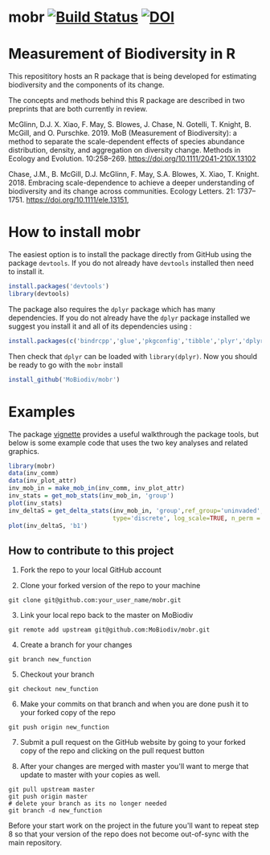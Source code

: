 mobr [![Build Status](https://travis-ci.org/MoBiodiv/mobr.png)](https://travis-ci.org/MoBiodiv/mobr) [![DOI](https://zenodo.org/badge/36759899.svg)](https://zenodo.org/badge/latestdoi/36759899)
============

# Measurement of Biodiversity in R 

This reposititory hosts an R package that is being developed for 
estimating biodiversity and the components of its change.

The concepts and methods behind this R package are described in two preprints that are both currently in review. 

McGlinn, D.J. X. Xiao, F. May, S. Blowes, J. Chase, N. Gotelli, T. Knight, B. McGill, and O. Purschke. 2019. MoB (Measurement of Biodiversity): a method to separate the scale-dependent effects of species abundance distribution, density, and aggregation on diversity change. Methods in Ecology and Evolution. 10:258–269. https://doi.org/10.1111/2041-210X.13102


Chase, J.M., B. McGill, D.J. McGlinn, F. May, S.A. Blowes, X. Xiao, T. Knight. 2018. Embracing scale-dependence to achieve a deeper understanding of biodiversity and its change across communities. Ecology Letters. 21: 1737–1751. https://doi.org/10.1111/ele.13151, 


# How to install mobr

The easiest option is to install the package directly from GitHub using the package `devtools`. If you do not already have `devtools` installed then need to install it.

```r
install.packages('devtools')
library(devtools)
```

The package also requires the `dplyr` package which has many dependencies. If you do 
not already have the `dplyr` package installed we suggest you install it and 
all of its dependencies using :

```r
install.packages(c('bindrcpp','glue','pkgconfig','tibble','plyr','dplyr'))
```

Then check that `dplyr` can be loaded with `library(dplyr)`.
Now you should be ready to go with the `mobr` install

```r
install_github('MoBiodiv/mobr')
```

# Examples

The package [vignette](./vignettes/mobr_intro.pdf) provides a useful walkthrough
the package tools, but below is some example code that uses the two key analyses
and related graphics. 

```r
library(mobr)
data(inv_comm)
data(inv_plot_attr)
inv_mob_in = make_mob_in(inv_comm, inv_plot_attr)
inv_stats = get_mob_stats(inv_mob_in, 'group')
plot(inv_stats)
inv_deltaS = get_delta_stats(inv_mob_in, 'group',ref_group='uninvaded',
                             type='discrete', log_scale=TRUE, n_perm = 10)
plot(inv_deltaS, 'b1')
```


## How to contribute to this project
1) Fork the repo to your local GitHub account

2) Clone your forked version of the repo to your machine

`git clone git@github.com:your_user_name/mobr.git`

3) Link your local repo back to the master on MoBiodiv

`git remote add upstream git@github.com:MoBiodiv/mobr.git`

4) Create a branch for your changes

`git branch new_function`

5) Checkout your branch

`git checkout new_function`

6) Make your commits on that branch and when you are done push it to your
forked copy of the repo

`git push origin new_function`

7) Submit a pull request on the GitHub website by going to your forked copy
of the repo and clicking on the pull request button 

8) After your changes are merged with master you'll want to merge that
update to master with your copies as well. 

```
git pull upstream master
git push origin master
# delete your branch as its no longer needed
git branch -d new_function
```

Before your start work on the project in the future you'll want to repeat
step 8 so that your version of the repo does not become out-of-sync
with the main repository. 
